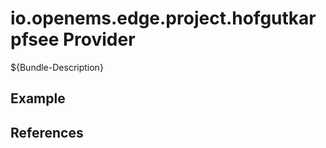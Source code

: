 # io.openems.edge.project.hofgutkarpfsee Provider

${Bundle-Description}

## Example

## References

